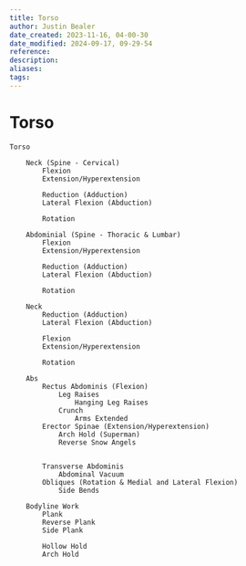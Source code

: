 ```yaml
---
title: Torso
author: Justin Bealer
date_created: 2023-11-16, 04-00-30
date_modified: 2024-09-17, 09-29-54
reference: 
description: 
aliases: 
tags: 
---
```

# Torso
    Torso 
        
        Neck (Spine - Cervical)
            Flexion
            Extension/Hyperextension
            
            Reduction (Adduction)
            Lateral Flexion (Abduction)
            
            Rotation
        
        Abdominial (Spine - Thoracic & Lumbar)
            Flexion
            Extension/Hyperextension
            
            Reduction (Adduction)
            Lateral Flexion (Abduction)
            
            Rotation
            
        Neck
            Reduction (Adduction)
            Lateral Flexion (Abduction)
            
            Flexion
            Extension/Hyperextension
            
            Rotation
        
        Abs
            Rectus Abdominis (Flexion) 
                Leg Raises
                    Hanging Leg Raises
                Crunch
                    Arms Extended
            Erector Spinae (Extension/Hyperextension)
                Arch Hold (Superman)
                Reverse Snow Angels
                
            
            Transverse Abdominis
                Abdominal Vacuum
            Obliques (Rotation & Medial and Lateral Flexion)
                Side Bends
        
        Bodyline Work
            Plank
            Reverse Plank
            Side Plank
            
            Hollow Hold
            Arch Hold
